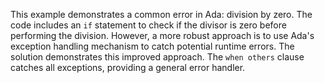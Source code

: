 This example demonstrates a common error in Ada: division by zero.  The code includes an `if` statement to check if the divisor is zero before performing the division.  However, a more robust approach is to use Ada's exception handling mechanism to catch potential runtime errors.  The solution demonstrates this improved approach.  The `when others` clause catches all exceptions, providing a general error handler.